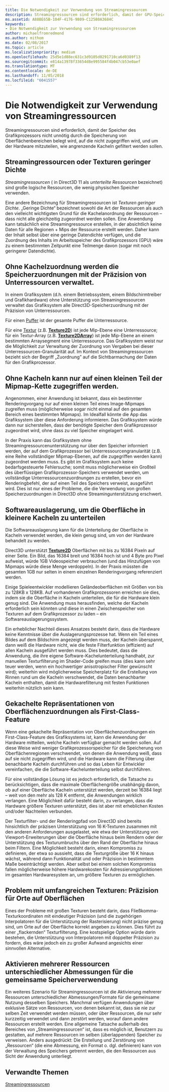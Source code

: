 ```yaml
---
title: Die Notwendigkeit zur Verwendung von Streamingressourcen
description: Streamingressourcen sind erforderlich, damit der GPU-Speicher nicht unnötig durch die Speicherung von Oberflächenbereichen belegt wird, auf die nicht zugegriffen wird, und um der Hardware mitzuteilen, wie angrenzende Kacheln gefiltert werden sollen.
ms.assetid: A88BE65B-104F-4176-9809-C12580A3684C
keywords:
- Die Notwendigkeit zur Verwendung von Streamingressourcen
author: michaelfromredmond
ms.author: mithom
ms.date: 02/08/2017
ms.topic: article
ms.localizationpriority: medium
ms.openlocfilehash: 25d5e1d88ec631c3d9105d0291710ca6d0389f13
ms.sourcegitcommit: e814a13978f33654d8e995584f4b047cb53e0aef
ms.translationtype: MT
ms.contentlocale: de-DE
ms.lasthandoff: 11/05/2018
ms.locfileid: "6041557"
---
```

# <a name="the-need-for-streaming-resources"></a>Die Notwendigkeit zur Verwendung von Streamingressourcen


Streamingressourcen sind erforderlich, damit der Speicher des Grafikprozessors nicht unnötig durch die Speicherung von Oberflächenbereichen belegt wird, auf die nicht zugegriffen wird, und um der Hardware mitzuteilen, wie angrenzende Kacheln gefiltert werden sollen.

## <a name="span-idstreamingresourcesorsparsetexturesspanspan-idstreamingresourcesorsparsetexturesspanspan-idstreamingresourcesorsparsetexturesspanstreaming-resources-or-sparse-textures"></a><span id="Streaming_resources_or_sparse_textures"></span><span id="streaming_resources_or_sparse_textures"></span><span id="STREAMING_RESOURCES_OR_SPARSE_TEXTURES"></span>Streamingressourcen oder Texturen geringer Dichte


*Streamingressourcen* ( in Direct3D 11 als *unterteilte Ressourcen* bezeichnet) sind große logische Ressourcen, die wenig physischen Speicher verwenden.

Eine andere Bezeichnung für Streamingressourcen ist *Texturen geringer Dichte*. „Geringe Dichte“ bezeichnet sowohl die Art der Ressourcen als auch den vielleicht wichtigsten Grund für die Kachelanordnung der Ressourcen – dass nicht alle gleichzeitig zugeordnet werden sollen. Eine Anwendung kann tatsächlich eine Streamingressource erstellen, in der absichtlich keine Daten für alle Regionen + Mips der Ressource erstellt werden. Daher kann der Inhalt selbst über eine geringe Datendichte verfügen, und die Zuordnung des Inhalts im Arbeitsspeicher des Grafikprozessors (GPU) wäre zu einem bestimmten Zeitpunkt eine Teilmenge davon (sogar mit noch geringerer Datendichte).

## <a name="span-idwithouttilingmemoryallocationsaremanagedatsubresourcegranularityspanspan-idwithouttilingmemoryallocationsaremanagedatsubresourcegranularityspanspan-idwithouttilingmemoryallocationsaremanagedatsubresourcegranularityspanwithout-tiling-memory-allocations-are-managed-at-subresource-granularity"></a><span id="Without_tiling__memory_allocations_are_managed_at_subresource_granularity"></span><span id="without_tiling__memory_allocations_are_managed_at_subresource_granularity"></span><span id="WITHOUT_TILING__MEMORY_ALLOCATIONS_ARE_MANAGED_AT_SUBRESOURCE_GRANULARITY"></span>Ohne Kachelzuordnung werden die Speicherzuordnungen mit der Präzision von Unterressourcen verwaltet.


In einem Grafiksystem (d.h. einem Betriebssystem, einem Bildschirmtreiber und Grafikhardware) ohne Unterstützung von Streamingressourcen verwaltet das Grafiksystem alle Direct3D-Speicherzuordnung mit der Präzision von Unterressourcen.

Für einen [Puffer](introduction-to-buffers.md) ist der gesamte Puffer die Unterressource.

Für eine [Textur](textures.md) (z.B. [**Texture2D**](https://msdn.microsoft.com/library/windows/desktop/ff471525)) ist jede Mip-Ebene eine Unterressource; für ein Textur-Array (z.B. [**Texture2DArray**](https://msdn.microsoft.com/library/windows/desktop/ff471526)) ist jede Mip-Ebene an einem bestimmten Arraysegment eine Unterressource. Das Grafiksystem weist nur die Möglichkeit zur Verwaltung der Zuordnung von Vergaben bei dieser Unterressourcen-Granularität auf. Im Kontext von Streamingressourcen bezieht sich der Begriff „Zuordnung” auf die Sichtbarmachung der Daten für den Grafikprozessor.

## <a name="span-idwithouttilingcantaccessonlyasmallportionofmipmapchainspanspan-idwithouttilingcantaccessonlyasmallportionofmipmapchainspanspan-idwithouttilingcantaccessonlyasmallportionofmipmapchainspanwithout-tiling-cant-access-only-a-small-portion-of-mipmap-chain"></a><span id="Without_tiling__can_t_access_only_a_small_portion_of_mipmap_chain"></span><span id="without_tiling__can_t_access_only_a_small_portion_of_mipmap_chain"></span><span id="WITHOUT_TILING__CAN_T_ACCESS_ONLY_A_SMALL_PORTION_OF_MIPMAP_CHAIN"></span>Ohne Kacheln kann nur auf einen kleinen Teil der Mipmap-Kette zugegriffen werden.


Angenommen, einer Anwendung ist bekannt, dass ein bestimmter Renderingvorgang nur auf einen kleinen Teil eines Image-Mipmaps zugreifen muss (möglicherweise sogar nicht einmal auf den gesamten Bereich eines bestimmten Mipmaps). Im Idealfall könnte die App das Grafiksystem über diese Anforderung informieren. Das Grafiksystem würde dann nur sicherstellen, dass der benötigte Speicher dem Grafikprozessor zugeordnet wird, ohne dass zu viel Speicher eingelagert wird.

In der Praxis kann das Grafiksystem ohne Streamingressourcenunterstützung nur über den Speicher informiert werden, der auf dem Grafikprozessor bei Unterressourcengranularität (z.B. eine Reihe vollständiger Mipmap-Ebenen, auf die zugegriffen werden kann) zugeordnet werden muss. Es gibt im Grafiksystem auch keine bedarfsgesteuerte Fehlersuche; somit muss möglicherweise ein Großteil des überflüssigen Grafikprozessor-Speichers verwendet werden, um vollständige Unterressourcenzuordnungen zu erstellen, bevor ein Renderingbefehl, der auf einen Teil des Speichers verweist, ausgeführt wird. Dies ist nur eines der Probleme, die die Verwendung von großen Speicherzuordnungen in Direct3D ohne Streamingunterstützung erschwert.

## <a name="span-idsoftwarepagingtobreakthesurfaceintosmallertilesspanspan-idsoftwarepagingtobreakthesurfaceintosmallertilesspanspan-idsoftwarepagingtobreakthesurfaceintosmallertilesspansoftware-paging-to-break-the-surface-into-smaller-tiles"></a><span id="Software_paging_to_break_the_surface_into_smaller_tiles"></span><span id="software_paging_to_break_the_surface_into_smaller_tiles"></span><span id="SOFTWARE_PAGING_TO_BREAK_THE_SURFACE_INTO_SMALLER_TILES"></span>Softwareauslagerung, um die Oberfläche in kleinere Kacheln zu unterteilen


Die Softwareauslagerung kann für die Unterteilung der Oberfläche in Kacheln verwendet werden, die klein genug sind, um von der Hardware behandelt zu werden.

Direct3D unterstützt [**Texture2D**](https://msdn.microsoft.com/library/windows/desktop/ff471525) Oberflächen mit bis zu 16384 Pixeln auf einer Seite. Ein Bild, das 16384 breit und 16384 hoch ist und 4 Byte pro Pixel aufweist, würde 1GB Videospeicher verbrauchen (und das Hinzufügen von Mipmaps würde diese Menge verdoppeln). In der Praxis müssten die gesamten 1GB nur selten in einem einzelnen Renderingvorgang referenziert werden.

Einige Spieleentwickler modellieren Geländeoberflächen mit Größen von bis zu 128KB x 128KB. Auf vorhandenen Grafikprozessoren erreichen sie dies, indem sie die Oberfläche in Kacheln unterteilen, die für die Hardware klein genug sind. Die Anwendung muss herausfinden, welche der Kacheln erforderlich sein könnten und diese in einen Zwischenspeicher von Texturen auf dem Grafikprozessor zu laden – ein Softwareauslagerungssystem.

Ein erheblicher Nachteil dieses Ansatzes besteht darin, dass die Hardware keine Kenntnisse über die Auslagerungsprozesse hat. Wenn ein Teil eines Bildes auf dem Bildschirm angezeigt werden muss, der Kacheln überspannt, dann weiß die Hardware nicht, wie die feste Filterfunktion (effizient) auf allen Kacheln ausgeführt werden muss. Dies bedeutet, dass die Anwendung, die ihre eigene Software-Kachelunterteilung handhabt, zur manuellen Texturfilterung im Shader-Code greifen muss (dies kann sehr teuer werden, wenn ein hochwertiger anisotropischer Filter gewünscht wird); weiterhin wird möglicherweise Speicherplatz für die Erstellung von Rinnen rund um die Kacheln verschwendet, die Daten benachbarter Kacheln enthalten, damit die Hardwarefilterung mit festen Funktionen weiterhin nützlich sein kann.

## <a name="span-idmakingtiledrepresentationofsurfaceallocationsafirst-classfeaturespanspan-idmakingtiledrepresentationofsurfaceallocationsafirst-classfeaturespanspan-idmakingtiledrepresentationofsurfaceallocationsafirst-classfeaturespanmaking-tiled-representation-of-surface-allocations-a-first-class-feature"></a><span id="Making_tiled_representation_of_surface_allocations_a_first-class_feature"></span><span id="making_tiled_representation_of_surface_allocations_a_first-class_feature"></span><span id="MAKING_TILED_REPRESENTATION_OF_SURFACE_ALLOCATIONS_A_FIRST-CLASS_FEATURE"></span>Gekachelte Repräsentationen von Oberflächenzuordnungen als First-Class-Feature


Wenn eine gekachelte Repräsentation von Oberflächenzuordnungen ein First-Class-Feature des Grafiksystems ist, kann die Anwendung der Hardware mitteilen, welche Kacheln verfügbar gemacht werden sollen. Auf diese Weise wird weniger Grafikprozessorspeicher für die Speicherung von Oberflächenregionen verschwendet, von denen die Anwendung weiß, dass auf sie nicht zugegriffen wird, und die Hardware kann die Filterung über benachbarte Kacheln durchführen und so das Leben für Entwickler vereinfachen, die die Software-Kachelunterteilung selbst durchführen.

Für eine vollständige Lösung ist es jedoch erforderlich, die Tatsache zu berücksichtigen, dass die maximale Oberflächengröße unabhängig davon, ob auf einer Oberfläche Kacheln unterstützt werden, derzeit bei 16384 liegt – weit von den mehr als 128 K entfernt, die Anwendungen wirklich verlangen. Eine Möglichkeit dafür besteht darin, zu verlangen, dass die Hardware größere Texturen unterstützt, dies ist aber mit erheblichen Kosten und/oder Nachteilen verbunden.

Der Texturfilter- und der Renderingpfad von Direct3D sind bereits hinsichtlich der präzisen Unterstützung von 16 K-Texturen zusammen mit den anderen Anforderungen ausgelastet, wie etwa der Unterstützung von Viewport-Erweiterungen über die Oberfläche hinaus beim Rendern oder der Unterstützung des Texturumbruchs über den Rand der Oberfläche hinaus beim Filtern. Eine Möglichkeit besteht darin, einen Kompromiss zu definieren, der etwa so aussieht, dass die Texturgröße über 16 K hinaus wächst, während dann Funktionalität und oder Präzision in bestimmtem Maße beeinträchtigt werden. Aber selbst bei einem solchen Kompromiss fallen möglicherweise höhere Hardwarekosten für Adressierungsfunktionen im gesamten Hardwaresystem an, um größere Texturen zu ermöglichen.

## <a name="span-idissuewithlargetexturesprecisionforlocationsonsurfacespanspan-idissuewithlargetexturesprecisionforlocationsonsurfacespanspan-idissuewithlargetexturesprecisionforlocationsonsurfacespanissue-with-large-textures-precision-for-locations-on-surface"></a><span id="Issue_with_large_textures__precision_for_locations_on_surface"></span><span id="issue_with_large_textures__precision_for_locations_on_surface"></span><span id="ISSUE_WITH_LARGE_TEXTURES__PRECISION_FOR_LOCATIONS_ON_SURFACE"></span>Problem mit umfangreichen Texturen: Präzision für Orte auf Oberflächen


Eines der Probleme mit großen Texturen besteht darin, dass Fließkomma-Texturkoordinaten mit eindeutiger Präzision (und die zugehörigen Interpolatoren für die Unterstützung der Rasterisierung) nicht präzise genug sind, um Orte auf der Oberfläche korrekt angeben zu können. Dies führt zu einer „flackernden“ Texturfilterung. Eine kostspielige Option würde darin bestehen, die Unterstützung von Interpolatoren mit doppelter Präzision zu fordern, dies wäre jedoch ein zu großer Aufwand angesichts einer sinnvollen Alternative.

## <a name="span-idenablingmultipleresourcesofdifferentdimensionstosharememoryspanspan-idenablingmultipleresourcesofdifferentdimensionstosharememoryspanspan-idenablingmultipleresourcesofdifferentdimensionstosharememoryspanenabling-multiple-resources-of-different-dimensions-to-share-memory"></a><span id="Enabling_multiple_resources_of_different_dimensions_to_share_memory"></span><span id="enabling_multiple_resources_of_different_dimensions_to_share_memory"></span><span id="ENABLING_MULTIPLE_RESOURCES_OF_DIFFERENT_DIMENSIONS_TO_SHARE_MEMORY"></span>Aktivieren mehrerer Ressourcen unterschiedlicher Abmessungen für die gemeinsame Speicherverwendung


Ein weiteres Szenario für Streamingressourcen ist die Aktivierung mehrerer Ressourcen unterschiedlicher Abmessungen/Formate für die gemeinsame Nutzung desselben Speichers. Manchmal verfügen Anwendungen über exklusive Sätze von Ressourcen, von denen bekannt ist, dass sie nie zur selben Zeit verwendet werden müssen, oder über Ressourcen, die nur sehr kurzzeitig verwendet und dann zerstört werden, worauf dann andere Ressourcen erstellt werden. Eine allgemeine Tatsache außerhalb des Bereiches von „Streamingressourcen“ ist, dass es möglich ist, Benutzern zu gestatten, auf mehrere Ressourcen im selben (überlappenden) Speicher zu verweisen. Anders ausgedrückt: Die Erstellung und Zerstörung von „Ressourcen“ (die eine Abmessung, ein Format o. dgl. definieren) kann von der Verwaltung des Speichers getrennt werden, die den Ressourcen aus Sicht der Anwendung unterliegt.

## <a name="span-idrelated-topicsspanrelated-topics"></a><span id="related-topics"></span>Verwandte Themen


[Streamingressourcen](streaming-resources.md)

 

 




